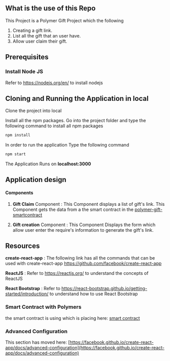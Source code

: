 ## What is the use of this Repo

This Project is a Polymer Gift  Project which the following
1. Creating a gift link.
2. List all the gift that an user have.
3. Allow user claim their gift.


## Prerequisites

### Install Node JS
Refer to https://nodejs.org/en/ to install nodejs


## Cloning and Running the Application in local

Clone the project into local

Install all the npm packages. Go into the project folder and type the following command to install all npm packages

```bash
npm install
```

In order to run the application Type the following command

```bash
npm start
```

The Application Runs on **localhost:3000**

## Application design

#### Components

1. **Gift Claim** Component : This Component displays a list of gift's link. This Component gets the data from a the smart contract in the [polymer-gift-smartcontract](https://github.com/pot4e/polymer-gift-smartcontract)

2. **Gift creation** Component : This Component Displays the form which allow user enter the require's information to generate the gift's link. 



## Resources

**create-react-app** : The following link has all the commands that can be used with create-react-app
https://github.com/facebook/create-react-app

**ReactJS** : Refer to https://reactjs.org/ to understand the concepts of ReactJS

**React Bootstrap** : Refer to https://react-bootstrap.github.io/getting-started/introduction/ to understand how to use React Bootstrap

### Smart Contract with Polymers
the smart contract is using which is placing here: [smart contract](https://github.com/pot4e/polymer-gift-smartcontract)

### Advanced Configuration

This section has moved here: [https://facebook.github.io/create-react-app/docs/advanced-configuration](https://facebook.github.io/create-react-app/docs/advanced-configuration)

